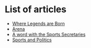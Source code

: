 <!-- TITLE: Arena 2018 Newsletter -->
<!-- SUBTITLE: The Arena Newsletter was released over a span of four days through the Arena 2018 Android App. -->

# List of articles
- [Where Legends are Born](/news/fests/arena-18/legendsborn)
- [Arena](/news/fests/arena-18/arena)
- [A word with the Sports Secretaries](/news/fests/arena-18/awordwiththesportssec)
- [Sports and Politics](/news/fests/arena-18/sports-politics)
